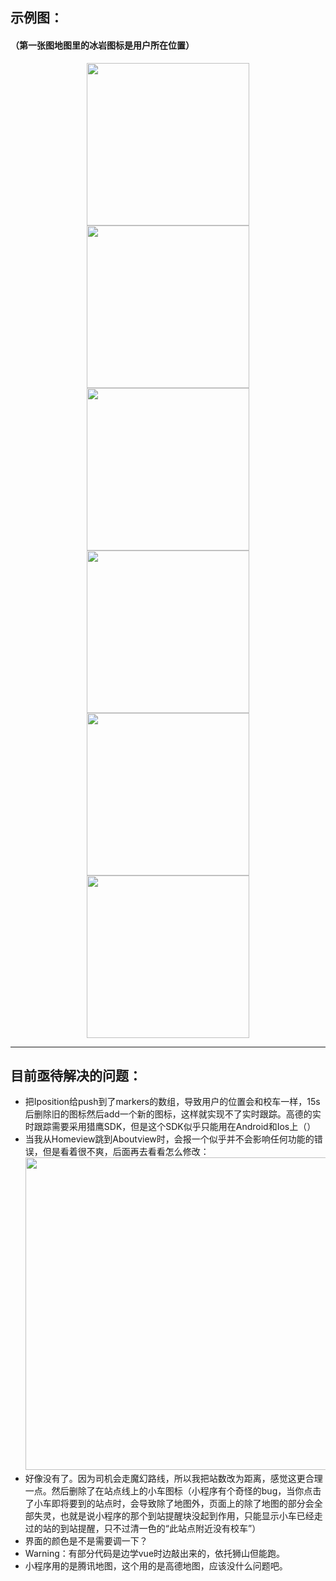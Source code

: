

## 示例图：
#### （第一张图地图里的冰岩图标是用户所在位置）
<center>
<img src="https://github.com/Mengbooo/PandaBus/assets/143786942/4e21255e-0de3-455e-966e-ebeaa176c8e1" width="260px">
<img src="https://github.com/Mengbooo/PandaBus/assets/143786942/e17e9034-543b-47c2-bc02-89b77f869f72" width="260px">
<img src="https://github.com/Mengbooo/PandaBus/assets/143786942/9b9b7905-cc29-45a6-9c2e-0cc845e5e19c" width="260px">
</center>
<center>
<img src="https://github.com/Mengbooo/PandaBus/assets/143786942/833e2764-0e3d-48b5-a1a5-1c3113dbca93" width="260px">
<img src="https://github.com/Mengbooo/PandaBus/assets/143786942/9eba0947-c0ee-46a3-80bf-60ee31b646dd" width="260px">
<img src="https://github.com/Mengbooo/PandaBus/assets/143786942/08c244ec-1788-4796-abc5-39c1ab515cbd" width="260px">
</center>

---

## 目前亟待解决的问题：
- 把Iposition给push到了markers的数组，导致用户的位置会和校车一样，15s后删除旧的图标然后add一个新的图标，这样就实现不了实时跟踪。高德的实时跟踪需要采用猎鹰SDK，但是这个SDK似乎只能用在Android和Ios上（）
- 当我从Homeview跳到Aboutview时，会报一个似乎并不会影响任何功能的错误，但是看着很不爽，后面再去看看怎么修改：<img width="500px" src="https://github.com/Mengbooo/PandaBus/assets/143786942/b007a277-6126-41de-838b-790ef6b54739">
- 好像没有了。因为司机会走魔幻路线，所以我把站数改为距离，感觉这更合理一点。然后删除了在站点线上的小车图标（小程序有个奇怪的bug，当你点击了小车即将要到的站点时，会导致除了地图外，页面上的除了地图的部分会全部失灵，也就是说小程序的那个到站提醒块没起到作用，只能显示小车已经走过的站的到站提醒，只不过清一色的“此站点附近没有校车”）
- 界面的颜色是不是需要调一下？
- Warning：有部分代码是边学vue时边敲出来的，依托狮山但能跑。
- 小程序用的是腾讯地图，这个用的是高德地图，应该没什么问题吧。







